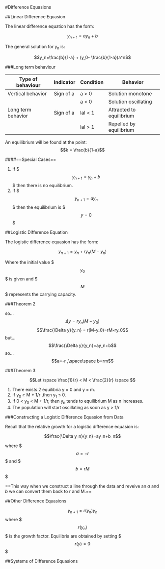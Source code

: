 
#Difference Equasions

##Linear Difference Equasion

The linear difference equation has the form:

$$y_{n+1} = ay_n + b$$

The general solution for y<sub>n</sub> is:

$$y_n=\frac{b}{1-a} + (y_0- \frac{b}{1-a})a^n$$


###Long term behaviour

| Type of behaviour | Indicator | Condition  | Behavior |
|-------------------|-----------|------------|----------|
| Vertical behavior | Sign of a | a > 0      | Solution monotone
|||a < 0| Solution oscillating
| Long term behavior| Sign of a | lal < 1  | Attracted to equilibrium|
||| lal > 1 | Repelled by equilibrium |

An equilibrium will be found at the point:
$$k = \frac{b}{1-a}$$

####==Special Cases==

1. If $$$y_{n+1}=y_n+b$$$ then there is no equilibrium.
2. If $$$y_{n+1}=ay_n$$$ then the equilibrium is $$$y=0$$$

##Logistic Difference Equation

The logistic difference equasion has the form:

$$y_{n+1}=y_n + ry_n(M-y_n)$$

Where the initial value $$$y_0$$$ is given and $$$M$$$ represents the carrying capacity.


###Theorem 2

so...
$$\Delta y = ry_n(M-y_0)$$
$$\frac{\Delta y}{y_n} = r(M-y_0)=rM-ry_0$$
but...
$$\frac{\Delta y}{y_n}=ay_n+b$$
so...
$$a=-r ,\space\space b=rm$$

###Theorem 3

$$Let \space \frac{1}{r} < M < \frac{2}{r} \space $$

1. There exists 2 equilibria y = 0 and y = m.
2. If y<sub>0</sub> &ge; M + 1/r ,then y<sub>1</sub> &le; 0.
3. If 0 &lt; y<sub>0</sub> &lt; M + 1/r, then y<sub>n</sub> tends to equilibrium M as n increases.
4. The population will start oscillating as soon as y<sub></sub> &gt; 1/r

###Constructing a Logistic Difference Equasion from Data

Recall that the relative growth for a logistic difference equasion is:

$$\frac{\Delta y_n}{y_n}=ay_n+b_n$$

where $$$a=-r$$$ and $$$b=rM$$$

==This way when we construct a line through the data and reveive an *a* and *b* we can convert them back to r and M.==

##Other Difference Equasions

$$y_{n+1}=r(y_n)y_n$$
where $$$r(y_n)$$$ is the growth factor.
Equilibria are obtained by setting $$$r(y)=0$$$

##Systems of Difference Equasions